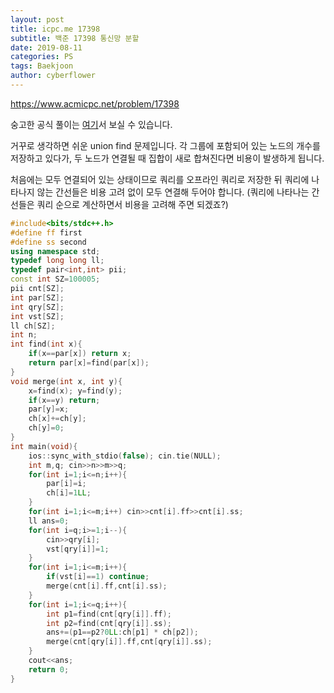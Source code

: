```yaml
---
layout: post
title: icpc.me 17398
subtitle: 백준 17398 통신망 분할
date: 2019-08-11
categories: PS
tags: Baekjoon
author: cyberflower
---
```


<https://www.acmicpc.net/problem/17398>

숭고한 공식 풀이는 [여기](https://drive.google.com/file/d/1XwcQgX81fR_2ULyzXoY1DZ1Y9EsXyu-_/view)서 보실 수 있습니다.

거꾸로 생각하면 쉬운 union find 문제입니다. 각 그룹에 포함되어 있는 노드의 개수를 저장하고 있다가, 두 노드가 연결될 때 집합이 새로 합쳐진다면 비용이 발생하게 됩니다.

처음에는 모두 연결되어 있는 상태이므로 쿼리를 오프라인 쿼리로 저장한 뒤 쿼리에 나타나지 않는 간선들은 비용 고려 없이 모두 연결해 두어야 합니다. (쿼리에 나타나는 간선들은 쿼리 순으로 계산하면서 비용을 고려해 주면 되겠죠?) 

```cpp
#include<bits/stdc++.h>
#define ff first
#define ss second
using namespace std;
typedef long long ll;
typedef pair<int,int> pii;
const int SZ=100005;
pii cnt[SZ];
int par[SZ];
int qry[SZ];
int vst[SZ];
ll ch[SZ];
int n;
int find(int x){
	if(x==par[x]) return x;
	return par[x]=find(par[x]);
}
void merge(int x, int y){
	x=find(x); y=find(y);
	if(x==y) return;
	par[y]=x;
	ch[x]+=ch[y];
	ch[y]=0;
}
int main(void){
	ios::sync_with_stdio(false); cin.tie(NULL);
	int m,q; cin>>n>>m>>q;
	for(int i=1;i<=n;i++){
		par[i]=i;
		ch[i]=1LL;
	}
	for(int i=1;i<=m;i++) cin>>cnt[i].ff>>cnt[i].ss;
	ll ans=0;
	for(int i=q;i>=1;i--){
		cin>>qry[i];
		vst[qry[i]]=1;
	}
	for(int i=1;i<=m;i++){
		if(vst[i]==1) continue;
		merge(cnt[i].ff,cnt[i].ss);
	}
	for(int i=1;i<=q;i++){
		int p1=find(cnt[qry[i]].ff);
		int p2=find(cnt[qry[i]].ss);
		ans+=(p1==p2?0LL:ch[p1] * ch[p2]);
		merge(cnt[qry[i]].ff,cnt[qry[i]].ss);
	}
	cout<<ans;
	return 0;
}
```
